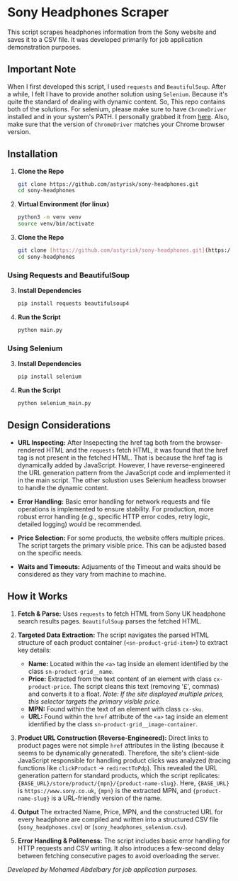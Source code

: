# Sony Headphones Scraper

This script scrapes headphones information from the Sony website and saves it to a CSV file. It was developed primarily for job application demonstration purposes. 

## Important Note

When I first developed this script, I used `requests` and `BeautifulSoup`. After a while, I felt I have to provide another solution using `Selenium`. Because it's quite the standard of dealing with dynamic content. So, This repo contains both of the solutions. For selenium, please make sure to have `ChromeDriver` installed and in your system's PATH. I personally grabbed it from [here](https://github.com/dreamshao/chromedriver). Also, make sure that the version of `ChromeDriver` matches your Chrome browser version.

## Installation

1.  **Clone the Repo**
    ```bash
    git clone https://github.com/astyrisk/sony-headphones.git
    cd sony-headphones
    ```

2.  **Virtual Environment (for linux)**
    ```bash
    python3 -m venv venv
    source venv/bin/activate
    ```

2. **Clone the Repo**
    ```bash
    git clone [https://github.com/astyrisk/sony-headphones.git](https://github.com/astyrisk/sony-headphones.git)
    cd sony-headphones
    ```
### Using Requests and BeautifulSoup
3.  **Install Dependencies**
    ```bash
    pip install requests beautifulsoup4
    ```
4.  **Run the Script**
    ```bash
    python main.py
    ```
### Using Selenium 
3. **Install Dependencies**
    ```bash
    pip install selenium
    ```
4. **Run the Script**
    ```bash
    python selenium_main.py
    ```

## Design Considerations

* **URL Inspecting:** After Insepecting the href tag both from the browser-rendered HTML and the `requests` fetch HTML, it was found that the href tag is not present in the fetched HTML. That is because the href tag is dynamically added by JavaScript. However, I have reverse-engineered the URL generation pattern from the JavaScript code and implemented it in the main script. The other solustion uses Selenium headless browser to handle the dynamic content. 

* **Error Handling:** Basic error handling for network requests and file operations is implemented to ensure stability. For production, more robust error handling (e.g., specific HTTP error codes, retry logic, detailed logging) would be recommended.

* **Price Selection:** For some products, the website offers multiple prices. The script targets the primary visible price. This can be adjusted based on the specific needs.

* **Waits and Timeouts:** Adjusments of the Timeout and waits should be considered as they vary from machine to machine.

## How it Works

1.  **Fetch & Parse:** Uses `requests` to fetch HTML from Sony UK headphone search results pages. `BeautifulSoup` parses the fetched HTML.

2.  **Targeted Data Extraction:** The script navigates the parsed HTML structure of each product container (`<sn-product-grid-item>`) to extract key details:
    * **Name:** Located within the `<a>` tag inside an element identified by the class `sn-product-grid__name`.
    * **Price:** Extracted from the text content of an element with class `cx-product-price`. The script cleans this text (removing '£', commas) and converts it to a float. *Note: If the site displayed multiple prices, this selector targets the primary visible price.*
    * **MPN:** Found within the text of an element with class `cx-sku`.
    * **URL:** Found within the `href` attribute of the `<a>` tag inside an element identified by the class `sn-product-grid__image-container`.

3.  **Product URL Construction (Reverse-Engineered):** Direct links to product pages were not simple `href` attributes in the listing (because it seems to be dynamically generated). Therefore, the site's client-side JavaScript responsible for handling product clicks was analyzed (tracing functions like `clickProduct` -> `redirectToPdp`). This revealed the URL generation pattern for standard products, which the script replicates: `{BASE_URL}/store/product/{mpn}/{product-name-slug}`. Here, `{BASE_URL}` is `https://www.sony.co.uk`, `{mpn}` is the extracted MPN, and `{product-name-slug}` is a URL-friendly version of the name.

4.  **Output** The extracted Name, Price, MPN, and the constructed URL for every headphone are compiled and written into a structured CSV file (`sony_headphones.csv`) or (`sony_headphones_selenium.csv`).

5. **Error Handling & Politeness:** The script includes basic error handling for HTTP requests and CSV writing. It also introduces a few-second delay between fetching consecutive pages to avoid overloading the server.

*Developed by Mohamed Abdelbary for job application purposes.*

